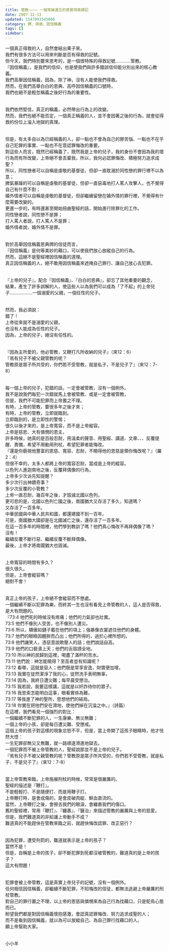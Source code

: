 ```yaml
---
title: 管教———— 一個常被遺忘的真實得救標記
date: 2007-12-13
updated: 1547993345000
category: 罪、得救、因信稱義
tags: []
sidebar: 
---
```


<p>一個真正得救的人，自然會結出果子來。<br/>我們有很多方法可以用來判斷是否有得救的記號。<br/>但今天，我們特別要來思考的，是一個很特殊的得救記號…………管教。<br/><!--more-->『因信稱義』，是我們的信仰，也是使我們與許多錯誤信仰能分別出來的核心教義。<br/>我們高舉因信稱義，因為，除了神，沒有人能使我們得救。<br/>然而，在我們高舉白白的恩典、高呼因信稱義的口號時，<br/>我們也絕不是輕忽稱義之後好行為的重要性。<br/><br/><br/>我們依然堅信，真正的稱義，必然帶出行為上的改變。<br/>然而，我們也絕不能否定，一個真正稱義的人，並不會因著之後的行為，就會從得救的份位上淪入地獄的真理。<br/><br/><br/>但是，有太多自以為已經稱義的人，卻一點也不會為自己的罪苦惱、一點也不在乎自己犯罪的事實、一點也不在意認罪悔改的重要。<br/>對這些人而言，既然已經稱義了，既然我是上帝的兒子，我的身份不會因為我的壞行為而有所改變，上帝絕不會丟棄我，所以，我何必認罪悔改、積極努力追求成聖？<br/>所以，同性戀者可以自稱是虔敬的基督徒，但卻一直耽溺於同性戀的罪行裡不以為意；<br/>脾氣暴躁的可以自稱是虔敬的基督徒，但卻一直惡毒地打人罵人攻擊人，也不覺得自己有什麼不對；<br/>婚外情者可以自稱是虔敬的基督徒，但卻繼續留戀在婚外情的罪行裡，不覺得有什麼需要改變的。<br/>更進一步的，有時還甚至開始扭曲聖經的話，開始進行除罪化的工作。<br/>同性戀者說，同性戀不是罪；<br/>打人罵人者說，打人罵人不是罪；<br/>婚外情者說，婚外情不是罪。<br/><br/><br/>對於高舉因信稱義恩典牌的信徒而言，<br/>『因信稱義』是何等美妙的藉口，可以使我們放心放縱自己的行為。<br/>然而，這絕不是聖經裡因信稱義的道理。<br/>真正因信稱義的人，絕不敢用因信稱義來遮掩自己罪行、讓自己放心去犯罪。<br/><br/><br/>『上帝的兒子』，配合『因信稱義』、『白白的恩典』，卻忘了其他重要的觀念，<br/>結果，產生了許多誤解的人，使這些人以為我們可以成為「了不起」的上帝兒子………………一個溺愛的父親，一個任性的兒子。<br/><br/><br/>然而，我必須說：<br/>錯了！<br/>上帝從來就不是溺愛的父親，<br/>也沒有人能成為任性的兒子。<br/>因為，上帝的兒子，絕沒有任性的。<br/><br/><br/>『因為主所愛的，他必管教，又鞭打凡所收納的兒子』（來12：6）<br/>『焉有兒子不被父親管教的呢？<br/>管教原是眾子所共受的，你們若不受管教，就是私子，不是兒子了』（來12：7-8）<br/><br/><br/>每一個上帝的兒子，犯錯的話，一定會被管教，沒有一個例外。<br/>我不是說我們每犯一次錯就馬上會被管教、或是一定會被管教，<br/>但是，我們不可能犯罪而上帝置之不理。<br/>有時，上帝的管教，要很多年之後才來；<br/>有時，上帝的管教，立即就臨到。<br/>立即臨到的，是立即性的警惕；<br/>很久以後才來的，是上帝寬容，而不是上帝縱容。<br/>上帝是慈悲、大有憐憫的恩主，<br/>許多時候，祂真的是百般忍耐，用溫柔的聲音、用聖經、講道、文章、、、反覆提醒、責備，希望不用動用刑杖，希望犯罪者能悔改。<br/>『還是你藐視他豐富的恩慈、寬容、忍耐，不曉得他的恩慈是領你悔改呢？』（羅2：4）<br/>但很不幸的，太多人都將上帝的寬容忍耐，當成是上帝的縱容。<br/>以色列人進迦南地之後，反覆拜偶像的行為，<br/>上帝多少次派先知提醒？<br/>多少次行出神蹟奇事？<br/>多少次反覆的小管教？<br/>上帝一直忍耐，幾百年之後，才毀滅北國以色列。<br/>更可悲的是，北國以色列亡國之後，南國猶大又存活了多久，知道嗎？<br/>又存活了一百多年。<br/>中華民國與中華人民共和國，都還建國不到一百年。<br/>可是，南國猶大國卻是在北國滅亡之後，還存活了一百多年。<br/>在這一百多年的時間裡，他們學到教訓了嗎？他們真心悔改不再拜偶像了嗎？<br/>沒有！<br/>繼續反覆不斷行惡、繼續反覆不斷拜偶像。<br/>最後，上帝才將南國猶大也毀滅。<br/><br/><br/>上帝寬容的時間有多久？<br/>很久很久。<br/>但是，上帝會縱容嗎？<br/>絕對不會！<br/><br/><br/>真正上帝的孩子，上帝絕不會縱容而不懲處。<br/>一個繼續不斷以犯罪為樂，而終其一生也沒有看見上帝管教的人，這人是否得救，是大有問題的。<br/>『73:4 他們死的時候沒有疼痛；他們的力氣卻也壯實。<br/>73:5 他們不像別人受苦，也不像別人遭災。<br/>73:6 所以，驕傲如鏈子戴在他們的項上；強暴像衣裳遮住他們的身體。<br/>73:7 他們的眼睛因體胖而凸出；他們所得的，過於心裡所想的。<br/>73:8 他們譏笑人，憑惡意說欺壓人的話；他們說話自高。<br/>73:9 他們的口褻瀆上天；他們的舌毀謗全地。<br/>73:10 所以神的民歸到這裡，喝盡了滿杯的苦水。<br/>73:11 他們說：神怎能曉得？至高者豈有知識呢？<br/>73:12 看哪，這就是惡人；他們既是常享安逸，財寶便加增。<br/>73:13 我實在徒然潔淨了我的心，徒然洗手表明無辜。<br/>73:14 因為，我終日遭災難；每早晨受懲治。<br/>73:15 我若說，我要這樣講，這就是以奸詐待你的眾子。<br/>73:16 我思索怎能明白這事，眼看實係為難，<br/>73:17 等我進了神的聖所，思想他們的結局。<br/>73:18 你實在把他們安在滑地，使他們掉在沉淪之中。』（詩篇）<br/>在這裡，我們看見一個強烈的對比：<br/>一個繼續不斷犯罪的人，一生康樂、無災無難；<br/>一個上帝的小孩，卻是每日遭災難、受懲戒。<br/>這個上帝的孩子對這樣的現象忿怒不平，但是，當上帝開了這孩子眼睛時，他才恍然大悟：<br/>一生犯罪卻無災又無難，就一路順遂滑進地獄去。<br/>一個犯罪而不被上帝管教的人，聖經說那並不是上帝的兒子。<br/>『焉有兒子不被父親管教的呢？管教原是眾子所共受的，你們若不受管教，就是私子，不是兒子了』（來12：7-8）<br/><br/><br/>當上帝管教來臨，上帝施展刑杖的時候，常常是很嚴厲的。<br/>聖經的描述是『鞭打』。<br/>不是輕輕打、不是隨便打、而是用鞭子打。<br/>上帝鞭打時，是會成傷的，是會皮破肉綻、鮮血直流的。<br/>當然，上帝鞭打之後，會擦去我們的眼淚，會纏裹我們的傷口。<br/>舊約聖經裡，常用『鞭打』、『纏裹』、『醫治』來描述管教的嚴厲與上帝的慈愛。<br/>但是，我們難道真的非給讓上帝動手不成？<br/>難道真的不能趕快在管教來臨之前，就趕快悔改認罪、改正惡行？<br/><br/><br/>因為犯罪，遭受刑罰的，難道就表示是上帝的孩子？<br/>當然不是！<br/>但是，自稱是上帝的孩子，卻不斷犯罪到死都沒被管教的，難道真的是上帝的孩子？<br/>這大有問題！<br/><br/><br/>犯罪會被上帝管教，這是真實上帝兒子的記號，沒有一個例外。<br/>任何相信因信稱義，卻繼續不斷犯罪，不知悔改的信徒，都無法逃避上帝嚴厲的刑杖管教。<br/>對自己的罪行置之不理，以上帝的恩慈與憐憫來為自己行為找藉口，只是鴕鳥心態而已。<br/>盼望我們都是對因信稱義懷抱感激，會認真認罪悔改、努力追求成聖的人；<br/>而不是看到因信稱義，就以為可以放縱自己、為自己罪行找藉口的人。<br/>願上帝幫助大家。<br/><br/><br/>小小羊<br/><br/>
</p>